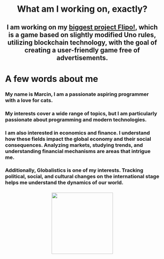 # <p align="center">What am I working on, exactly?</p>
## <p align="center">I am working on my [biggest project Flipo!](https://github.com/marcinserwer/Flipo-Game), which is a game based on slightly modified Uno rules, utilizing blockchain technology, with the goal of creating a user-friendly game free of advertisements.</p>

# A few words about me
### My name is Marcin, I am a passionate aspiring programmer with a love for cats.
### My interests cover a wide range of topics, but I am particularly passionate about programming and modern technologies.
### I am also interested in economics and finance. I understand how these fields impact the global economy and their social consequences. Analyzing markets, studying trends, and understanding financial mechanisms are areas that intrigue me.
### Additionally, Globalistics is one of my interests. Tracking political, social, and cultural changes on the international stage helps me understand the dynamics of our world.

###
<div align="center">
  <img height="200" src="https://media.tenor.com/BFTKJDgOwP0AAAAC/bitcoin-cheers.gif"  />
</div>
